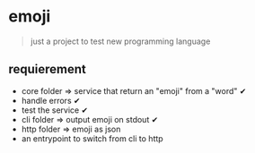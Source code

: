 # emoji

> just a project to test new programming language

## requierement
- core folder => service that return an "emoji" from a "word" ✔
- handle errors ✔
- test the service ✔
- cli folder => output emoji on stdout ✔
- http folder => emoji as json
- an entrypoint to switch from cli to http